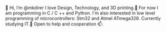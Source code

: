👋 Hi, I’m @mkdirer
I love Design, Technology, and 3D printing.👀 For now I am programming in C / C ++ and Python. I'm also interested in low level programming of microcontrollers: Stm32 and Atmel ATmega328. Currently studying IT.🌱 Open to help and cooperation 📫.  

<!---
mkdirer/mkdirer is a ✨ special ✨ repository because its `README.md` (this file) appears on your GitHub profile.
You can click the Preview link to take a look at your changes.
--->
